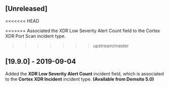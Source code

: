 ## [Unreleased]
<<<<<<< HEAD

=======
Associated the XDR Low Severity Alert Count field to the Cortex XDR Port Scan incident type.
>>>>>>> upstream/master

## [19.9.0] - 2019-09-04
Added the **XDR Low Severity Alert Count** incident field, which is associated to the **Cortex XDR Incident** incident type. **(Available from Demsito 5.0)**
